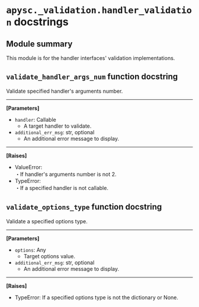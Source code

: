 # `apysc._validation.handler_validation` docstrings

## Module summary

This module is for the handler interfaces' validation implementations.

## `validate_handler_args_num` function docstring

Validate specified handler's arguments number.<hr>

**[Parameters]**

- `handler`: Callable
  - A target handler to validate.
- `additional_err_msg`: str, optional
  - An additional error message to display.

<hr>

**[Raises]**

- ValueError: <br> ・If handler's arguments number is not 2.
- TypeError: <br> ・If a specified handler is not callable.

## `validate_options_type` function docstring

Validate a specified options type.<hr>

**[Parameters]**

- `options`: Any
  - Target options value.
- `additional_err_msg`: str, optional
  - An additional error message to display.

<hr>

**[Raises]**

- TypeError: If a specified options type is not the dictionary or None.